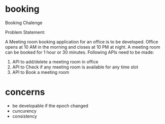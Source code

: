 # booking
Booking Chalenge


Problem Statement:

A Meeting room booking application for an office is to be developed. Office opens at 10 AM in the morning and closes at 10 PM at night. A meeting room can be booked for 1 hour or 30 minutes. Following APIs need to be made:
1. API to add/delete a meeting room in office
2. API to Check if any meeting room is available for any time slot
3. API to Book a meeting room


# concerns 

* be developable if the epoch changed
* cuncurency 
* consistency
